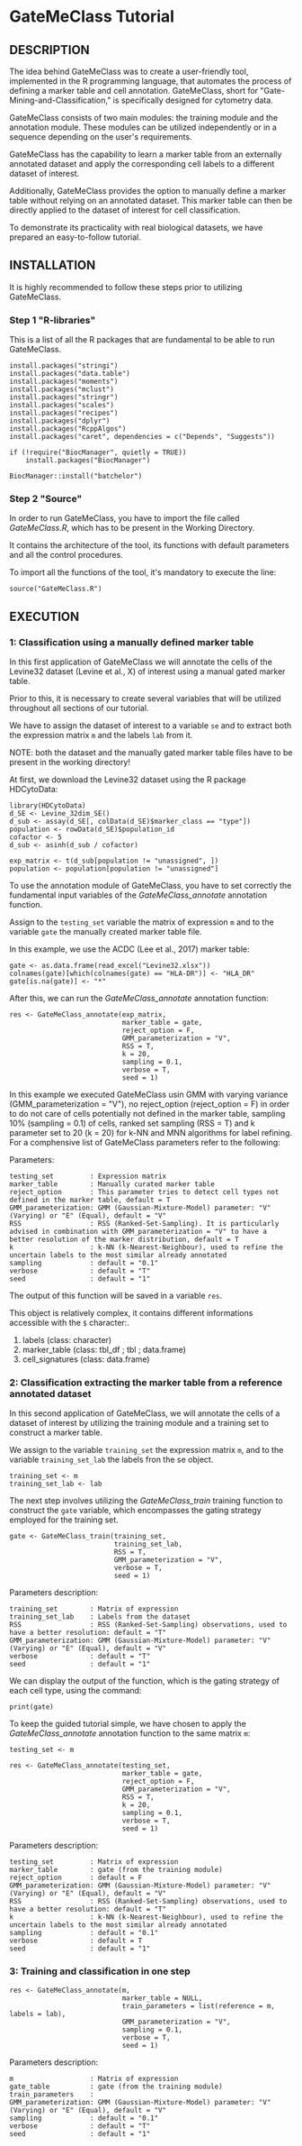 # GateMeClass Tutorial

## DESCRIPTION

The idea behind GateMeClass was to create a user-friendly tool, implemented in the R programming language, that automates the process of defining a marker table and cell annotation. GateMeClass, short for "Gate-Mining-and-Classification," is specifically designed for cytometry data.

GateMeClass consists of two main modules: the training module and the annotation module. These modules can be utilized independently or in a sequence depending on the user's requirements.

GateMeClass has the capability to learn a marker table from an externally annotated dataset and apply the corresponding cell labels to a different dataset of interest.

Additionally, GateMeClass provides the option to manually define a marker table without relying on an annotated dataset. This marker table can then be directly applied to the dataset of interest for cell classification.

To demonstrate its practicality with real biological datasets, we have prepared an easy-to-follow tutorial.

## INSTALLATION

It is highly recommended to follow these steps prior to utilizing GateMeClass.

### Step 1 "R-libraries"

This is a list of all the R packages that are fundamental to be able to run GateMeClass.

```
install.packages("stringi")
install.packages("data.table")
install.packages("moments")
install.packages("mclust")
install.packages("stringr")
install.packages("scales")
install.packages("recipes")
install.packages("dplyr")
install.packages("RcppAlgos")
install.packages("caret", dependencies = c("Depends", "Suggests"))

if (!require("BiocManager", quietly = TRUE))
    install.packages("BiocManager")

BiocManager::install("batchelor")

```


### Step 2 "Source"

In order to run GateMeClass, you have to import the file called *GateMeClass.R*, which has to be present in the Working Directory.

It contains the architecture of the tool, its functions with default parameters and all the control procedures.

To import all the functions of the tool, it's mandatory to execute the line:

```
source("GateMeClass.R")

```

## EXECUTION

### 1: Classification using a manually defined marker table

In this first application of GateMeClass we will annotate the cells of the Levine32 dataset (Levine et al., X) of interest using a manual gated marker table.

Prior to this, it is necessary to create several variables that will be utilized throughout all sections of our tutorial.

We have to assign the dataset of interest to a variable `se` and to extract both the expression matrix `m` and the labels `lab` from it.

NOTE: both the dataset and the manually gated marker table files have to be present in the working directory!

At first, we download the Levine32 dataset using the R package HDCytoData:

```
library(HDCytoData)
d_SE <- Levine_32dim_SE()
d_sub <- assay(d_SE[, colData(d_SE)$marker_class == "type"])
population <- rowData(d_SE)$population_id
cofactor <- 5
d_sub <- asinh(d_sub / cofactor)

exp_matrix <- t(d_sub[population != "unassigned", ])
population <- population[population != "unassigned"]
```
 
To use the annotation module of GateMeClass, you have to set correctly the fundamental input variables of the *GateMeClass_annotate* annotation function.

Assign to the `testing_set` variable the matrix of expression `m` and to the variable `gate` the manually created marker table file.

In this example, we use the ACDC (Lee et al., 2017) marker table:

```
gate <- as.data.frame(read_excel("Levine32.xlsx"))
colnames(gate)[which(colnames(gate) == "HLA-DR")] <- "HLA_DR"
gate[is.na(gate)] <- "*"
```

After this, we can run the *GateMeClass_annotate* annotation function:
```
res <- GateMeClass_annotate(exp_matrix,
                            marker_table = gate,
                            reject_option = F,
                            GMM_parameterization = "V",
                            RSS = T,
                            k = 20,				
                            sampling = 0.1,
                            verbose = T,
                            seed = 1)
```
In this example we executed GateMeClass usin GMM  with varying variance (GMM_parameterization = "V"), no reject_option (reject_option = F) in order to do not care of cells potentially not defined in the marker table, sampling 10% (sampling = 0.1) of cells, ranked set sampling (RSS = T) and k parameter set to 20 (k = 20) for k-NN and MNN algorithms for label refining. For a comphensive list of GateMeClass parameters refer to the following:

Parameters:
```
testing_set         : Expression matrix
marker_table        : Manually curated marker table
reject_option       : This parameter tries to detect cell types not defined in the marker table, default = T
GMM_parameterization: GMM (Gaussian-Mixture-Model) parameter: "V" (Varying) or "E" (Equal), default = "V"
RSS                 : RSS (Ranked-Set-Sampling). It is particularly advised in combination with GMM_parameterization = "V" to have a better resolution of the marker distribution, default = T
k                   : k-NN (k-Nearest-Neighbour), used to refine the uncertain labels to the most similar already annotated
sampling            : default = "0.1"
verbose             : default = "T"
seed                : default = "1"
```

The output of this function will be saved in a variable `res`. 

This object is relatively complex, it contains different informations accessible with the `$` character:.


1) labels           (class: character)
2) marker_table     (class: tbl_df ; tbl ; data.frame)
3) cell_signatures  (class: data.frame)


### 2: Classification extracting the marker table from a reference annotated dataset

In this second application of GateMeClass, we will annotate the cells of a dataset of interest by utilizing the training module and a training set to construct a marker table.

We assign to the variable `training_set` the expression matrix `m`, and to the variable `training_set_lab` the labels fron the se object.

```
training_set <- m
training_set_lab <- lab
```

The next step involves utilizing the *GateMeClass_train* training function to construct the `gate` variable, which encompasses the gating strategy employed for the training set.

```
gate <- GateMeClass_train(training_set,
                          training_set_lab,
                          RSS = T,
                          GMM_parameterization = "V",
                          verbose = T, 
                          seed = 1)
```
Parameters description:
```
training_set        : Matrix of expression
training_set_lab    : Labels from the dataset
RSS                 : RSS (Ranked-Set-Sampling) observations, used to have a better resolution: default = "T"
GMM_parameterization: GMM (Gaussian-Mixture-Model) parameter: "V" (Varying) or "E" (Equal), default = "V"
verbose             : default = "T"
seed                : default = "1"
```

We can display the output of the function, which is the gating strategy of each cell type, using the command:

```
print(gate)

```
To keep the guided tutorial simple, we have chosen to apply the *GateMeClass_annotate* annotation function to the same matrix `m`:

```
testing_set <- m

res <- GateMeClass_annotate(testing_set,
                            marker_table = gate,
                            reject_option = F,
                            GMM_parameterization = "V",
                            RSS = T,
                            k = 20,				
                            sampling = 0.1,
                            verbose = T,
                            seed = 1)
```

Parameters description:
```
testing_set         : Matrix of expression
marker_table        : gate (from the training module)
reject_option       : default = F
GMM_parameterization: GMM (Gaussian-Mixture-Model) parameter: "V" (Varying) or "E" (Equal), default = "V"
RSS                 : RSS (Ranked-Set-Sampling) observations, used to have a better resolution: default = "T"
k                   : k-NN (k-Nearest-Neighbour), used to refine the uncertain labels to the most similar already annotated
sampling            : default = "0.1"
verbose             : default = T
seed                : default = "1"
```


### 3: Training and classification in one step

```
res <- GateMeClass_annotate(m,
                            marker_table = NULL,
                            train_parameters = list(reference = m, labels = lab),
                            GMM_parameterization = "V",
                            sampling = 0.1,
                            verbose = T,
                            seed = 1)
```


Parameters description:
```
m                   : Matrix of expression
gate_table          : gate (from the training module)
train_parameters    : 
GMM_parameterization: GMM (Gaussian-Mixture-Model) parameter: "V" (Varying) or "E" (Equal), default = "V"
sampling            : default = "0.1"
verbose             : default = "T"
seed                : default = "1"
```


